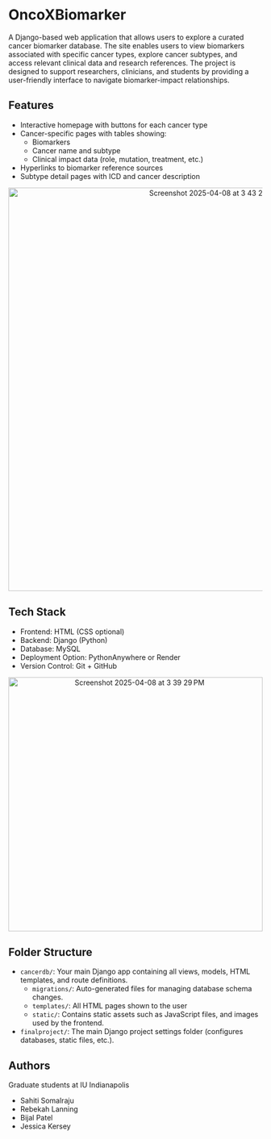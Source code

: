 # OncoXBiomarker
A Django-based web application that allows users to explore a curated cancer biomarker database. The site enables users to view biomarkers associated with specific cancer types, explore cancer subtypes, and access relevant clinical data and research references. The project is designed to support researchers, clinicians, and students by providing a user-friendly interface to navigate biomarker-impact relationships.

## Features
- Interactive homepage with buttons for each cancer type
- Cancer-specific pages with tables showing:
  -  Biomarkers
  -  Cancer name and subtype
  -  Clinical impact data (role, mutation, treatment, etc.)
- Hyperlinks to biomarker reference sources
- Subtype detail pages with ICD and cancer description

<p align="center">
  <img width="800" alt="Screenshot 2025-04-08 at 3 43 26 PM" src="https://github.com/user-attachments/assets/2a8e2735-8f3c-487a-aa42-ba63c052ef2b" />
</p>

## Tech Stack
- Frontend: HTML (CSS optional)
- Backend: Django (Python)
- Database: MySQL
- Deployment Option: PythonAnywhere or Render
- Version Control: Git + GitHub

<p align="center">
  <img width="504" alt="Screenshot 2025-04-08 at 3 39 29 PM" src="https://github.com/user-attachments/assets/dca4dc38-9904-4696-840a-4601ce723f28" />
</p>

## Folder Structure
- `cancerdb/`: Your main Django app containing all views, models, HTML templates, and route definitions.
  - `migrations/`: Auto-generated files for managing database schema changes.
  - `templates/`: All HTML pages shown to the user
  - `static/`: Contains static assets such as JavaScript files, and images used by the frontend.
- `finalproject/`: The main Django project settings folder (configures databases, static files, etc.).

## Authors
Graduate students at IU Indianapolis
- Sahiti Somalraju
- Rebekah Lanning
- Bijal Patel
- Jessica Kersey
